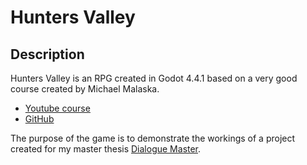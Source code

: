 # Hunters Valley
## Description
Hunters Valley is an RPG created in Godot 4.4.1 based on a very good course created by Michael Malaska.
* [Youtube course](https://youtube.com/playlist?list=PLfcCiyd_V9GH8M9xd_QKlyU8jryGcy3Xa&si=QuwbwQcV7vxH47hW)
* [GitHub](https://github.com/michaelmalaska/aarpg-tutorial)

The purpose of the game is to demonstrate the workings of a project created for my master thesis [Dialogue Master](https://github.com/Drockk/DialogueMaster).
